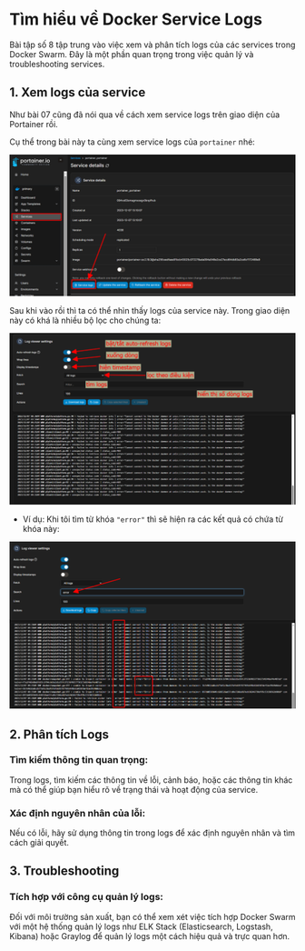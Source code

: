 # Tìm hiểu về Docker Service Logs

Bài tập số 8 tập trung vào việc xem và phân tích logs của các services trong Docker Swarm. Đây là một phần quan trọng trong việc quản lý và troubleshooting services.

## 1. Xem logs của service

Như bài 07 cũng đã nói qua về cách xem service logs trên giao diện của Portainer rồi. 

Cụ thể trong bài này ta cùng xem service logs của `portainer` nhé:

![Alt text](service-logs.png)

Sau khi vào rồi thì ta có thể nhìn thấy logs của service này. Trong giao diện này có khá là nhiều bộ lọc cho chúng ta:

![Alt text](menu-logs.png)

* Ví dụ: Khi tôi tìm từ khóa `"error"` thì sẽ hiện ra các kết quả có chứa từ khóa này:

![Alt text](error.png)

## 2. Phân tích Logs
### Tìm kiếm thông tin quan trọng:
Trong logs, tìm kiếm các thông tin về lỗi, cảnh báo, hoặc các thông tin khác mà có thể giúp bạn hiểu rõ về trạng thái và hoạt động của service.

### Xác định nguyên nhân của lỗi: 
Nếu có lỗi, hãy sử dụng thông tin trong logs để xác định nguyên nhân và tìm cách giải quyết.

## 3. Troubleshooting

### Tích hợp với công cụ quản lý logs: 
Đối với môi trường sản xuất, bạn có thể xem xét việc tích hợp Docker Swarm với một hệ thống quản lý logs như ELK Stack (Elasticsearch, Logstash, Kibana) hoặc Graylog để quản lý logs một cách hiệu quả và trực quan hơn.